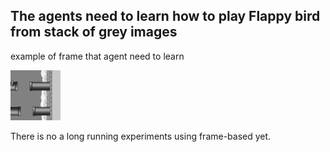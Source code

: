 ## The agents need to learn how to play Flappy bird from stack of grey images

example of frame that agent need to learn

![alt text](state-example.png)

There is no a long running experiments using frame-based yet.